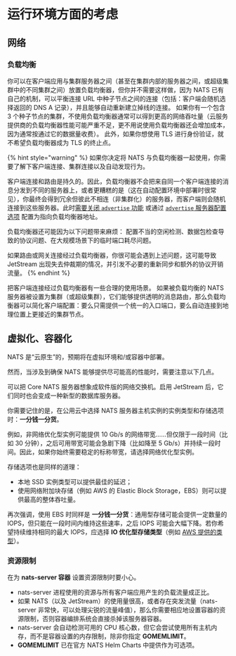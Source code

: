 # 运行环境方面的考虑

## 网络

### 负载均衡
你可以在客户端应用与集群服务器之间（甚至在集群内部的服务器之间，或超级集群中的不同集群之间）放置负载均衡器，但你并不需要这样做，因为 NATS 已有自己的机制，可以平衡连接 URL 中种子节点之间的连接（包括：客户端会随机选择返回的 DNS A 记录），并且能够自动重新建立掉线的连接。
如果你有一个包含 3 个种子节点的集群，不使用负载均衡器通常可以得到更高的网络吞吐量（云服务提供商的负载均衡器性能可能严重不足，更不用说使用负载均衡器还会增加成本，因为通常按通过它的数据量收费）。
此外，如果你想使用 TLS 进行身份验证，就不希望负载均衡器成为 TLS 的终止点。

{% hint style="warning" %}
如果你决定将 NATS 与负载均衡器一起使用，你需要了解下客户端连接、集群连接以及自动发现行为。

客户端连接和路由是持久的。因此，负载均衡器不会把来自同一个客户端连接的消息分发到不同的服务器上，或者更糟糕的是（这在自动配置环境中部署时很常见），你最终会得到冗余但彼此不相连（非集群化）的服务器，而客户端则会随机连接到这些服务器。此时[需要关闭 `advertise` 功能](configuration/clustering/cluster_config.md) 或通过 [`advertise` 服务器配置选项](configuration/clustering/cluster_config.md) 配置为指向负载均衡器地址。

负载均衡器还可能因为以下问题带来麻烦： 配置不当的空闲检测、数据包检查导致的协议问题、在大规模场景下的临时端口耗尽问题。

如果路由或网关连接经过负载均衡器，你很可能会遇到上述问题，这可能导致 JetStream 出现失去仲裁期的情况，并引发不必要的重新同步和额外的协议开销流量。
{% endhint %}

把客户端连接经过负载均衡器有一些合理的使用场景。
如果被负载均衡的 NATS 服务器被设置为集群（或超级集群），它们能够提供透明的消息路由，那么负载均衡器可以简化客户端配置：要么只需提供一个统一的入口端口，要么自动连接到地理位置上更接近的集群节点。

## 虚拟化、容器化

NATS 是“云原生”的，预期将在虚拟环境和/或容器中部署。

然而，当涉及到确保 NATS 能够提供尽可能高的性能时，需要注意以下几点。

可以把 Core NATS 服务器想象成软件版的网络交换机。启用 JetStream 后，它们同时也会变成一种新型的数据库服务器。

你需要记住的是，在公用云中选择 NATS 服务器主机实例的实例类型和存储选项时：**一分钱一分货**。

例如，非网络优化型实例可能提供 10 Gb/s 的网络带宽……但仅限于一段时间（比如 30 分钟），之后可用带宽可能会急剧下降（比如降至 5 Gb/s）并持续一段时间。因此，如果你始终需要稳定的标称带宽，请选择网络优化型实例。

存储选项也是同样的道理：  
- 本地 SSD 实例类型可以提供最佳的延迟；  
- 使用网络附加块存储（例如 AWS 的 Elastic Block Storage，EBS）则可以提供最高的整体吞吐量。  

再次强调，使用 EBS 时同样是 **一分钱一分货**：通用型存储可能会提供一定数量的 IOPS，但只能在一段时间内维持这些速率，之后 IOPS 可能会大幅下降。若你希望持续维持相同的最大 IOPS，应选择 **IO 优化型存储类型**（例如 [AWS 提供的类型](https://docs.aws.amazon.com/AWSEC2/latest/UserGuide/ebs-volume-types.html)）。  

### 资源限制

在为 **nats-server 容器** 设置资源限制时要小心。  
- nats-server 进程使用的资源与所有客户端应用产生的负载流量成正比。  
- 如果 NATS（以及 JetStream）的使用量很高，或者存在突发流量（nats-server 非常快，可以处理尖锐的流量峰值），那么你需要相应地设置容器的资源限制，否则容器编排系统会直接杀掉该服务器容器。  
- nats-server 会自动检测可用的 CPU 核心数，但它会尝试使用所有主机内存，而不是容器设置的内存限制，除非你指定 **GOMEMLIMIT**。  
- **GOMEMLIMIT** 已在官方 NATS Helm Charts 中提供作为可选项。  
